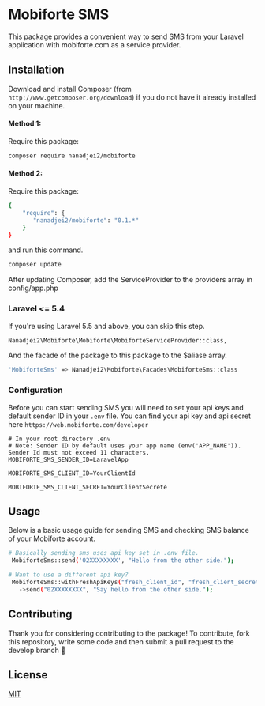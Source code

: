 # Mobiforte SMS

This package provides a convenient way to send SMS from your Laravel application with mobiforte.com as a service provider.

## Installation

Download and install Composer (from ```http://www.getcomposer.org/download```) if you do not have it already installed on your machine.

#### Method 1:
Require this package:

```bash
composer require nanadjei2/mobiforte
```

#### Method 2:
Require this package:

```bash
{
    "require": {
       "nanadjei2/mobiforte": "0.1.*"
    }
}
```
and run this command.
```bash
composer update
```
After updating Composer, add the ServiceProvider to the providers array in config/app.php

### Laravel <= 5.4
If you're using Laravel 5.5 and above, you can skip this step.
```bash
Nanadjei2\Mobiforte\Mobiforte\MobiforteServiceProvider::class,
```
And the facade of the package to this package to the $aliase array.

```bash
'MobiforteSms' => Nanadjei2\Mobiforte\Facades\MobiforteSms::class
```

### Configuration
Before you can start sending SMS you will need to set your api keys and default sender ID in your ```.env``` file. You can find your api key and api secret here ```https://web.mobiforte.com/developer```

```
# In your root directory .env
# Note: Sender ID by default uses your app name (env('APP_NAME')). Sender Id must not exceed 11 characters.
MOBIFORTE_SMS_SENDER_ID=LaravelApp

MOBIFORTE_SMS_CLIENT_ID=YourClientId

MOBIFORTE_SMS_CLIENT_SECRET=YourClientSecrete
```

## Usage
Below is a basic usage guide for sending SMS and checking SMS balance of your Mobiforte account.

```bash
# Basically sending sms uses api key set in .env file.
 MobiforteSms::send('02XXXXXXXX', "Hello from the other side.");

# Want to use a different api key?
 MobiforteSms::withFreshApiKeys("fresh_client_id", "fresh_client_secret")
   ->send("02XXXXXXXX", "Say hello from the other side.");
```


## Contributing
Thank you for considering contributing to the package! To contribute, fork this repository, write some code and then submit a pull request to the develop branch 🤝

## License
[MIT](https://choosealicense.com/licenses/mit/)

